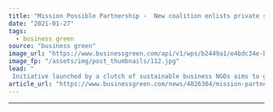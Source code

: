 ```yaml
---
title: "Mission Possible Partnership -  New coalition enlists private sector in push to clean up heavy industry and transport"
date: "2021-01-27"
tags: 
  - business green
source: "business green"
image_url: "https://www.businessgreen.com/api/v1/wps/b2449a1/e4bdc34e-be56-4f43-9bdc-811004d5389a/6/pl-gorazdze-after-high-res-185x114.jpg"
image_fp: "/assets/img/post_thumbnails/112.jpg"
lead: "
 Initiative launched by a clutch of sustainable business NGOs aims to galvanise global climate action by nurturing and supporting net zero collaboration across world's most carbon-intensive sectors, including steel, chemicals, shipping  ..."
article_url: "https://www.businessgreen.com/news/4026304/mission-partnership-coalition-enlists-private-sector-push-clean-heavy-industry-transport"
---
```


---
